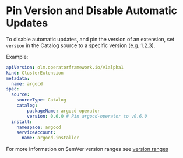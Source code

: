 # Pin Version and Disable Automatic Updates

To disable automatic updates, and pin the version of an extension, set `version` in the Catalog source to a specific version (e.g. 1.2.3).

Example:

```yaml
apiVersion: olm.operatorframework.io/v1alpha1
kind: ClusterExtension
metadata:
  name: argocd
spec:
  source:
    sourceType: Catalog
    catalog:
        packageName: argocd-operator
        version: 0.6.0 # Pin argocd-operator to v0.6.0
  install:
    namespace: argocd
    serviceAccount:
      name: argocd-installer
```

For more information on SemVer version ranges see [version ranges](../concepts/version-ranges.md)
